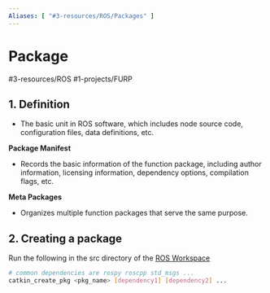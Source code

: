 ```yaml
---
Aliases: [ "#3-resources/ROS/Packages" ]
---
```

# Package
#3-resources/ROS #1-projects/FURP 

## 1. Definition
- The basic unit in ROS software, which includes node source code, configuration files, data definitions, etc.

**Package Manifest**
- Records the basic information of the function package, including author information, licensing information, dependency options, compilation flags, etc.

**Meta Packages**
- Organizes multiple function packages that serve the same purpose.

## 2. Creating a package
Run the following in the src directory of the [ROS Workspace](https://github.com/FURP-2023-2024/Zaihong_Weekly_Log/blob/main/Notes/ROS%20Workspace.md)
```bash
# common dependencies are rospy roscpp std_msgs ...
catkin_create_pkg <pkg_name> [dependency1] [dependency2] ...
```